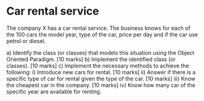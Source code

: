 # Car rental service
The company X has a car rental service. The business knows for each of the 100 cars the model year, type of the car, price per day and if the car use petrol or diesel.

a)	Identify the class (or classes) that models this situation using the Object Oriented Paradigm. 								                                [10 marks]
b)	Implement the identified class (or classes).    				                 [10 marks]
c)	Implement the necessary methods to achieve the following:
i)	Introduce new cars for rental.						  [10 marks]
ii)	Answer if there is a specific type of car for rental given the type of the car.       [10 marks]
iii)	Know the cheapest car in the company.					  [10 marks]
iv)	Know how many car of the specific year are available for renting.